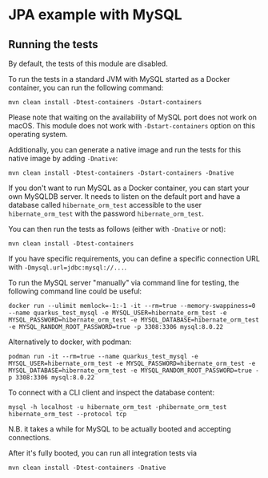 # JPA example with MySQL

## Running the tests

By default, the tests of this module are disabled.

To run the tests in a standard JVM with MySQL started as a Docker container, you can run the following command:

```
mvn clean install -Dtest-containers -Dstart-containers
```

Please note that waiting on the availability of MySQL port does not work on macOS.
This module does not work with `-Dstart-containers` option on this operating system.

Additionally, you can generate a native image and run the tests for this native image by adding `-Dnative`:

```
mvn clean install -Dtest-containers -Dstart-containers -Dnative
```

If you don't want to run MySQL as a Docker container, you can start your own MySQLDB server. It needs to listen on the default port and have a database called `hibernate_orm_test` accessible to the user `hibernate_orm_test` with the password `hibernate_orm_test`.

You can then run the tests as follows (either with `-Dnative` or not):

```
mvn clean install -Dtest-containers
```

If you have specific requirements, you can define a specific connection URL with `-Dmysql.url=jdbc:mysql://...`.

To run the MySQL server "manually" via command line for testing, the following command line could be useful:

```
docker run --ulimit memlock=-1:-1 -it --rm=true --memory-swappiness=0 --name quarkus_test_mysql -e MYSQL_USER=hibernate_orm_test -e MYSQL_PASSWORD=hibernate_orm_test -e MYSQL_DATABASE=hibernate_orm_test -e MYSQL_RANDOM_ROOT_PASSWORD=true -p 3308:3306 mysql:8.0.22
```

Alternatively to docker, with podman:

```
podman run -it --rm=true --name quarkus_test_mysql -e MYSQL_USER=hibernate_orm_test -e MYSQL_PASSWORD=hibernate_orm_test -e MYSQL_DATABASE=hibernate_orm_test -e MYSQL_RANDOM_ROOT_PASSWORD=true -p 3308:3306 mysql:8.0.22
```

To connect with a CLI client and inspect the database content:

```
mysql -h localhost -u hibernate_orm_test -phibernate_orm_test hibernate_orm_test --protocol tcp
```

N.B. it takes a while for MySQL to be actually booted and accepting connections.

After it's fully booted, you can run all integration tests via

```
mvn clean install -Dtest-containers -Dnative
```
